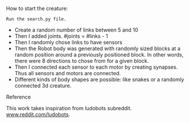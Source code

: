 How to start the creature:

    Run the search.py file.


- Create a random number of links between 5 and 10
- Then I added joints. #joints = #links - 1
- Then I randomly chose links to have sensors
- Then the Robot body was generated with randomly sized blocks at a random position around a previously positioned block. In other words, there were 8 directions to chose from for a given block.
- Then I connected each sensor to each motor by creating synapses. Thus all sensors and motors are connected. 
- Different kinds of body shapes are possible: like snakes or a randomly connected 3d creature. 





Reference

This work takes inspiration from ludobots subreddit. www.reddit.com/ludobots.
